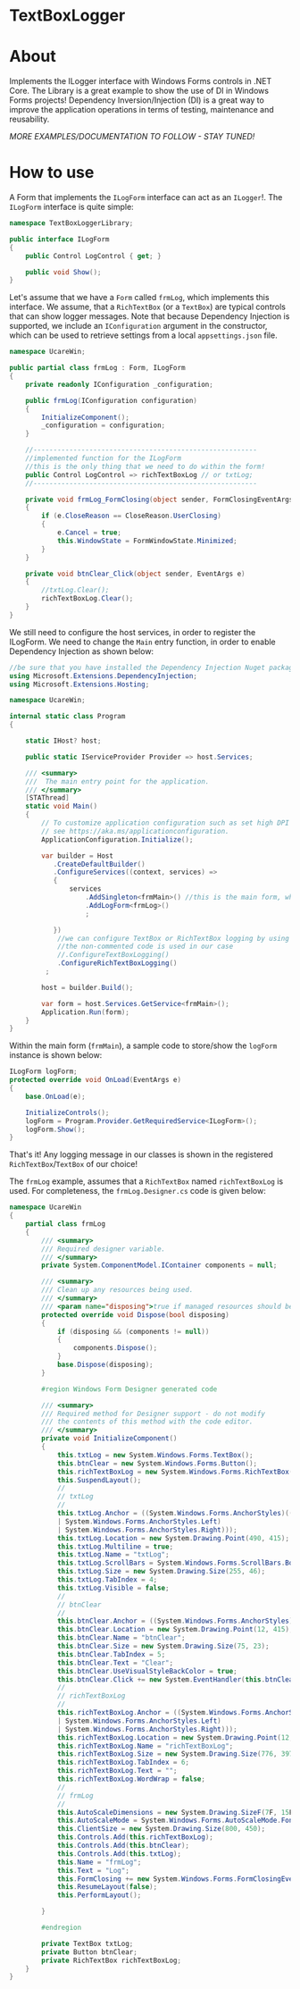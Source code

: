 # TextBoxLogger

# About

Implements the ILogger interface with Windows Forms controls in .NET Core. The Library is a great example to show the use of DI in Windows Forms projects!
Dependency Inversion/Injection (DI) is a great way to improve the application operations in terms of testing, maintenance and reusability.

*MORE EXAMPLES/DOCUMENTATION TO FOLLOW - STAY TUNED!*

# How to use

A Form that implements the `ILogForm` interface can act as an `ILogger`!. The `ILogForm` interface is quite simple:

```cs
namespace TextBoxLoggerLibrary;

public interface ILogForm
{
    public Control LogControl { get; }

    public void Show();
}
```

Let's assume that we have a `Form` called `frmLog`, which implements this interface. We assume, that a `RichTextBox` (or a `TextBox`) are typical controls that can show logger messages. Note that because Dependency Injection is supported, we include an `IConfiguration` argument in the constructor, which can be used to retrieve settings from a local `appsettings.json` file.

```cs
namespace UcareWin;

public partial class frmLog : Form, ILogForm
{
    private readonly IConfiguration _configuration;

    public frmLog(IConfiguration configuration)
    {
        InitializeComponent();
        _configuration = configuration;
    }

    //--------------------------------------------------------
    //implemented function for the ILogForm
    //this is the only thing that we need to do within the form!
    public Control LogControl => richTextBoxLog // or txtLog;
    //--------------------------------------------------------

    private void frmLog_FormClosing(object sender, FormClosingEventArgs e)
    {
        if (e.CloseReason == CloseReason.UserClosing)
        {
            e.Cancel = true;
            this.WindowState = FormWindowState.Minimized;
        }
    }

    private void btnClear_Click(object sender, EventArgs e)
    {
        //txtLog.Clear();
        richTextBoxLog.Clear();
    }
}
```

We still need to configure the host services, in order to register the ILogForm. We need to change the `Main` entry function, in order to enable Dependency Injection as shown below:

```cs
//be sure that you have installed the Dependency Injection Nuget packages
using Microsoft.Extensions.DependencyInjection;
using Microsoft.Extensions.Hosting;

namespace UcareWin;

internal static class Program
{

    static IHost? host;

    public static IServiceProvider Provider => host.Services;

    /// <summary>
    ///  The main entry point for the application.
    /// </summary>
    [STAThread]
    static void Main()
    {
        // To customize application configuration such as set high DPI settings or default font,
        // see https://aka.ms/applicationconfiguration.
        ApplicationConfiguration.Initialize();

        var builder = Host
           .CreateDefaultBuilder()
           .ConfigureServices((context, services) =>
           {
               services
                   .AddSingleton<frmMain>() //this is the main form, which we assume that is called frmMain
                   .AddLogForm<frmLog>()
                   ;

           })
            //we can configure TextBox or RichTextBox logging by using one the following calls.
            //the non-commented code is used in our case
            //.ConfigureTextBoxLogging()
            .ConfigureRichTextBoxLogging()
         ;

        host = builder.Build();

        var form = host.Services.GetService<frmMain>();
        Application.Run(form);
    }
}

```

Within the main form (`frmMain`), a sample code to store/show the `logForm` instance is shown below:

```cs
ILogForm logForm;
protected override void OnLoad(EventArgs e)
{
    base.OnLoad(e);

    InitializeControls();
    logForm = Program.Provider.GetRequiredService<ILogForm>();
    logForm.Show();
}
```

That's it! Any logging message in our classes is shown in the registered `RichTextBox`/`TextBox` of our choice!


The `frmLog` example, assumes that a `RichTextBox` named `richTextBoxLog` is used. For completeness, the `frmLog.Designer.cs` code is given below:

```cs
namespace UcareWin
{
    partial class frmLog
    {
        /// <summary>
        /// Required designer variable.
        /// </summary>
        private System.ComponentModel.IContainer components = null;

        /// <summary>
        /// Clean up any resources being used.
        /// </summary>
        /// <param name="disposing">true if managed resources should be disposed; otherwise, false.</param>
        protected override void Dispose(bool disposing)
        {
            if (disposing && (components != null))
            {
                components.Dispose();
            }
            base.Dispose(disposing);
        }

        #region Windows Form Designer generated code

        /// <summary>
        /// Required method for Designer support - do not modify
        /// the contents of this method with the code editor.
        /// </summary>
        private void InitializeComponent()
        {
            this.txtLog = new System.Windows.Forms.TextBox();
            this.btnClear = new System.Windows.Forms.Button();
            this.richTextBoxLog = new System.Windows.Forms.RichTextBox();
            this.SuspendLayout();
            // 
            // txtLog
            // 
            this.txtLog.Anchor = ((System.Windows.Forms.AnchorStyles)((((System.Windows.Forms.AnchorStyles.Top | System.Windows.Forms.AnchorStyles.Bottom) 
            | System.Windows.Forms.AnchorStyles.Left) 
            | System.Windows.Forms.AnchorStyles.Right)));
            this.txtLog.Location = new System.Drawing.Point(490, 415);
            this.txtLog.Multiline = true;
            this.txtLog.Name = "txtLog";
            this.txtLog.ScrollBars = System.Windows.Forms.ScrollBars.Both;
            this.txtLog.Size = new System.Drawing.Size(255, 46);
            this.txtLog.TabIndex = 4;
            this.txtLog.Visible = false;
            // 
            // btnClear
            // 
            this.btnClear.Anchor = ((System.Windows.Forms.AnchorStyles)((System.Windows.Forms.AnchorStyles.Bottom | System.Windows.Forms.AnchorStyles.Left)));
            this.btnClear.Location = new System.Drawing.Point(12, 415);
            this.btnClear.Name = "btnClear";
            this.btnClear.Size = new System.Drawing.Size(75, 23);
            this.btnClear.TabIndex = 5;
            this.btnClear.Text = "Clear";
            this.btnClear.UseVisualStyleBackColor = true;
            this.btnClear.Click += new System.EventHandler(this.btnClear_Click);
            // 
            // richTextBoxLog
            // 
            this.richTextBoxLog.Anchor = ((System.Windows.Forms.AnchorStyles)((((System.Windows.Forms.AnchorStyles.Top | System.Windows.Forms.AnchorStyles.Bottom) 
            | System.Windows.Forms.AnchorStyles.Left) 
            | System.Windows.Forms.AnchorStyles.Right)));
            this.richTextBoxLog.Location = new System.Drawing.Point(12, 12);
            this.richTextBoxLog.Name = "richTextBoxLog";
            this.richTextBoxLog.Size = new System.Drawing.Size(776, 397);
            this.richTextBoxLog.TabIndex = 6;
            this.richTextBoxLog.Text = "";
            this.richTextBoxLog.WordWrap = false;
            // 
            // frmLog
            // 
            this.AutoScaleDimensions = new System.Drawing.SizeF(7F, 15F);
            this.AutoScaleMode = System.Windows.Forms.AutoScaleMode.Font;
            this.ClientSize = new System.Drawing.Size(800, 450);
            this.Controls.Add(this.richTextBoxLog);
            this.Controls.Add(this.btnClear);
            this.Controls.Add(this.txtLog);
            this.Name = "frmLog";
            this.Text = "Log";
            this.FormClosing += new System.Windows.Forms.FormClosingEventHandler(this.frmLog_FormClosing);
            this.ResumeLayout(false);
            this.PerformLayout();

        }

        #endregion

        private TextBox txtLog;
        private Button btnClear;
        private RichTextBox richTextBoxLog;
    }
}
```
